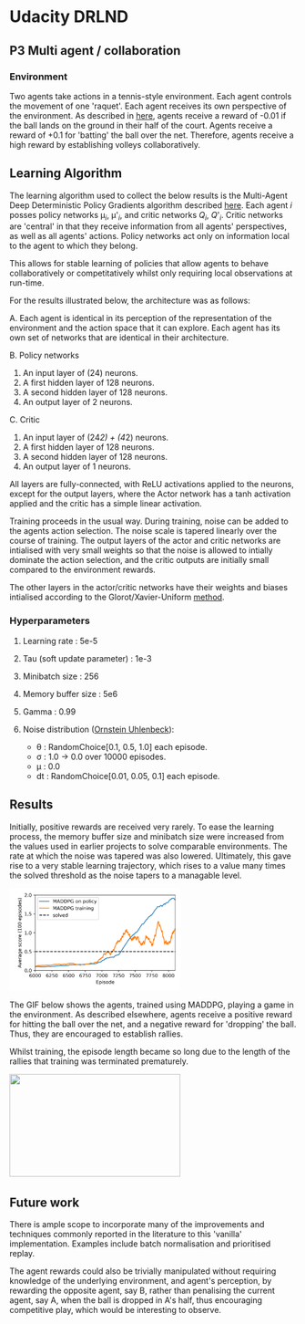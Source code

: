 # Udacity DRLND
## P3 Multi agent / collaboration

### Environment

Two agents take actions in a tennis-style environment. Each agent controls the movement
of one 'raquet'. Each agent receives its own perspective of the environment.
As described in [here](./UdacityP3MultiAgent.md), agents receive a reward of -0.01
if the ball lands on the ground in their half of the court. Agents receive a reward
of +0.1 for 'batting' the ball over the net. Therefore, agents receive a high reward
by establishing volleys collaboratively. 

## Learning Algorithm

The learning algorithm used to collect the below results is the Multi-Agent Deep 
Deterministic Policy Gradients algorithm described [here](https://arxiv.org/pdf/1706.02275.pdf).
Each agent _i_ posses policy networks μ<sub>_i_</sub>, μ'<sub>_i_</sub>, and
critic networks _Q_<sub>_i_</sub>, _Q_'<sub>_i_</sub>. Critic networks are 'central'
in that they receive information from all agents' perspectives, as well as all
agents' actions. Policy networks act only on information local to the agent to 
which they belong. 

This allows for stable learning of policies that allow agents to behave collaboratively
or competitatively whilst only requiring local observations at run-time.


For the results illustrated below, the architecture was as follows:

A. Each agent is identical in its perception of the representation of the environment
and the action space that it can explore. Each agent has its own set of networks 
that are identical in their architecture.

B. Policy networks
1. An input layer of (24) neurons.
2. A first hidden layer of 128 neurons.
3. A second hidden layer of 128 neurons.
4. An output layer of 2 neurons.

C. Critic
1. An input layer of (24*2) + (4*2) neurons.
2. A first hidden layer of 128 neurons.
3. A second hidden layer of 128 neurons.
4. An output layer of 1 neurons.

All layers are fully-connected, with ReLU activations applied to the neurons, except
for the output layers, where the Actor network has a tanh activation applied and
the critic has a simple linear activation.

Training proceeds in the usual way. During training, noise can be added to the agents
action selection. The noise scale is tapered linearly over the course of training.
The output layers of the actor and critic networks are intialised with very small 
weights so that the noise is allowed to intially dominate the action selection,
and the critic outputs are initially small compared to the environment rewards.

The other layers in the actor/critic networks have their weights and biases intialised according to the Glorot/Xavier-Uniform [method](https://pytorch.org/docs/stable/nn.init.html#torch.nn.init.xavier_uniform_).

### Hyperparameters

1. Learning rate : 5e-5

2. Tau (soft update parameter) : 1e-3

3. Minibatch size : 256

4. Memory buffer size : 5e6

5. Gamma : 0.99

6. Noise distribution ([Ornstein Uhlenbeck](https://en.wikipedia.org/wiki/Ornstein%E2%80%93Uhlenbeck_process)):
    - θ : RandomChoice[0.1, 0.5, 1.0] each episode.
    - σ : 1.0 → 0.0 over 10000 episodes.
    - μ : 0.0
    - dt : RandomChoice[0.01, 0.05, 0.1] each episode.

## Results

Initially, positive rewards are received very rarely. To ease the learning process,
the memory buffer size and minibatch size were increased from the values used
in earlier projects to solve comparable environments. The rate at which the noise
was tapered was also lowered. Ultimately, this gave rise to a very stable learning
trajectory, which rises to a value many times the solved threshold as the noise
tapers to a managable level.

<img src = "./resources/results.png" width="300"/>

The GIF below shows the agents, trained using MADDPG, playing a game in the environment.
As described elsewhere, agents receive a positive reward for hitting the ball
over the net, and a negative reward for 'dropping' the ball. Thus, they are encouraged
to establish rallies.

Whilst training, the episode length became so long due to the length of the rallies
that training was terminated prematurely.

<img src = "./resources/Tennis.gif" width="300" height=180/>

## Future work

There is ample scope to incorporate many of the improvements and techniques
commonly reported in the literature to this 'vanilla' implementation. Examples include
batch normalisation and prioritised replay.

The agent rewards could also be trivially manipulated without requiring knowledge
of the underlying environment, and agent's perception, by rewarding the opposite agent,
say B, rather than penalising the current agent, say A, when the ball is dropped
in A's half, thus encouraging competitive play, which would be interesting to 
observe.